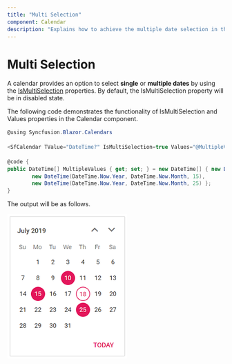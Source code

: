 ```yaml
---
title: "Multi Selection"
component: Calendar
description: "Explains how to achieve the multiple date selection in the calendar component to select single or multiple date values (sequence or random date selection)."
---
```


# Multi Selection

A calendar provides an option to select **single** or **multiple dates** by using the [IsMultiSelection](https://help.syncfusion.com/cr/blazor/Syncfusion.Blazor~Syncfusion.Blazor.Calendars.SfCalendar%601~Values.html) properties. By default, the IsMultiSelection property will be in disabled state.

The following code demonstrates the functionality of IsMultiSelection and Values properties in the Calendar component.

```csharp
@using Syncfusion.Blazor.Calendars

<SfCalendar TValue="DateTime?" IsMultiSelection=true Values="@MultipleValues"></SfCalendar>

@code {
public DateTime[] MultipleValues { get; set; } = new DateTime[] { new DateTime(DateTime.Now.Year, DateTime.Now.Month, 10),
        new DateTime(DateTime.Now.Year, DateTime.Now.Month, 15),
        new DateTime(DateTime.Now.Year, DateTime.Now.Month, 25) };
}
```

The output will be as follows.

![calendar](./images/multi-selection.png)

